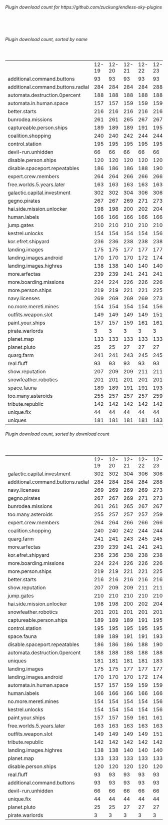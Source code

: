 <h6>Plugin download count for https://github.com/zuckung/endless-sky-plugins</h6><br>
<br>
<h6>Plugin download count, sorted by name</h6><sub><sup><br>
<table>
	<tr>
		<td></td>
		<td>12-19</td>
		<td>12-20</td>
		<td>12-21</td>
		<td>12-22</td>
		<td>12-23</td>
		<td>12-24</td>
		<td>12-25</td>
		<td>today +</td>
	</tr>
	<tr>
		<td>additional.command.buttons</td>
		<td>93</td>
		<td>93</td>
		<td>93</td>
		<td>93</td>
		<td>93</td>
		<td>93</td>
		<td>93</td>
		<td></td>
	</tr>
	<tr>
		<td>additional.command.buttons.radial</td>
		<td>284</td>
		<td>284</td>
		<td>284</td>
		<td>284</td>
		<td>288</td>
		<td>288</td>
		<td>288</td>
		<td></td>
	</tr>
	<tr>
		<td>automata.destruction.0percent</td>
		<td>188</td>
		<td>188</td>
		<td>188</td>
		<td>188</td>
		<td>188</td>
		<td>188</td>
		<td>190</td>
		<td>+ 2</td>
	</tr>
	<tr>
		<td>automata.in.human.space</td>
		<td>157</td>
		<td>157</td>
		<td>159</td>
		<td>159</td>
		<td>159</td>
		<td>166</td>
		<td>168</td>
		<td>+ 2</td>
	</tr>
	<tr>
		<td>better.starts</td>
		<td>216</td>
		<td>216</td>
		<td>216</td>
		<td>216</td>
		<td>216</td>
		<td>222</td>
		<td>222</td>
		<td></td>
	</tr>
	<tr>
		<td>bunrodea.missions</td>
		<td>261</td>
		<td>261</td>
		<td>265</td>
		<td>267</td>
		<td>267</td>
		<td>269</td>
		<td>271</td>
		<td>+ 2</td>
	</tr>
	<tr>
		<td>captureable.person.ships</td>
		<td>189</td>
		<td>189</td>
		<td>189</td>
		<td>191</td>
		<td>195</td>
		<td>201</td>
		<td>203</td>
		<td>+ 2</td>
	</tr>
	<tr>
		<td>coalition.shopping</td>
		<td>240</td>
		<td>240</td>
		<td>242</td>
		<td>244</td>
		<td>244</td>
		<td>252</td>
		<td>254</td>
		<td>+ 2</td>
	</tr>
	<tr>
		<td>control.station</td>
		<td>195</td>
		<td>195</td>
		<td>195</td>
		<td>195</td>
		<td>195</td>
		<td>195</td>
		<td>197</td>
		<td>+ 2</td>
	</tr>
	<tr>
		<td>devil-run.unhidden</td>
		<td>66</td>
		<td>66</td>
		<td>66</td>
		<td>66</td>
		<td>66</td>
		<td>66</td>
		<td>66</td>
		<td></td>
	</tr>
	<tr>
		<td>disable.person.ships</td>
		<td>120</td>
		<td>120</td>
		<td>120</td>
		<td>120</td>
		<td>120</td>
		<td>120</td>
		<td>120</td>
		<td></td>
	</tr>
	<tr>
		<td>disable.spaceport.repeatables</td>
		<td>186</td>
		<td>186</td>
		<td>186</td>
		<td>188</td>
		<td>190</td>
		<td>194</td>
		<td>194</td>
		<td></td>
	</tr>
	<tr>
		<td>expert.crew.members</td>
		<td>264</td>
		<td>264</td>
		<td>266</td>
		<td>266</td>
		<td>266</td>
		<td>266</td>
		<td>270</td>
		<td>+ 4</td>
	</tr>
	<tr>
		<td>free.worlds.5.years.later</td>
		<td>163</td>
		<td>163</td>
		<td>163</td>
		<td>163</td>
		<td>163</td>
		<td>163</td>
		<td>163</td>
		<td></td>
	</tr>
	<tr>
		<td>galactic.capital.investment</td>
		<td>302</td>
		<td>302</td>
		<td>304</td>
		<td>306</td>
		<td>306</td>
		<td>312</td>
		<td>314</td>
		<td>+ 2</td>
	</tr>
	<tr>
		<td>gegno.pirates</td>
		<td>267</td>
		<td>267</td>
		<td>269</td>
		<td>271</td>
		<td>273</td>
		<td>277</td>
		<td>281</td>
		<td>+ 4</td>
	</tr>
	<tr>
		<td>hai.side.mission.unlocker</td>
		<td>198</td>
		<td>198</td>
		<td>200</td>
		<td>202</td>
		<td>204</td>
		<td>204</td>
		<td>206</td>
		<td>+ 2</td>
	</tr>
	<tr>
		<td>human.labels</td>
		<td>166</td>
		<td>166</td>
		<td>166</td>
		<td>166</td>
		<td>166</td>
		<td>166</td>
		<td>166</td>
		<td></td>
	</tr>
	<tr>
		<td>jump.gates</td>
		<td>210</td>
		<td>210</td>
		<td>210</td>
		<td>210</td>
		<td>210</td>
		<td>210</td>
		<td>210</td>
		<td></td>
	</tr>
	<tr>
		<td>kestrel.unlocks</td>
		<td>154</td>
		<td>154</td>
		<td>154</td>
		<td>154</td>
		<td>156</td>
		<td>162</td>
		<td>164</td>
		<td>+ 2</td>
	</tr>
	<tr>
		<td>kor.efret.shipyard</td>
		<td>236</td>
		<td>236</td>
		<td>238</td>
		<td>238</td>
		<td>238</td>
		<td>244</td>
		<td>246</td>
		<td>+ 2</td>
	</tr>
	<tr>
		<td>landing.images</td>
		<td>175</td>
		<td>175</td>
		<td>177</td>
		<td>177</td>
		<td>177</td>
		<td>179</td>
		<td>179</td>
		<td></td>
	</tr>
	<tr>
		<td>landing.images.android</td>
		<td>170</td>
		<td>170</td>
		<td>170</td>
		<td>172</td>
		<td>174</td>
		<td>174</td>
		<td>174</td>
		<td></td>
	</tr>
	<tr>
		<td>landing.images.highres</td>
		<td>138</td>
		<td>138</td>
		<td>140</td>
		<td>140</td>
		<td>140</td>
		<td>141</td>
		<td>141</td>
		<td></td>
	</tr>
	<tr>
		<td>more.arfectas</td>
		<td>239</td>
		<td>239</td>
		<td>241</td>
		<td>241</td>
		<td>241</td>
		<td>245</td>
		<td>247</td>
		<td>+ 2</td>
	</tr>
	<tr>
		<td>more.boarding.missions</td>
		<td>224</td>
		<td>224</td>
		<td>226</td>
		<td>226</td>
		<td>226</td>
		<td>232</td>
		<td>234</td>
		<td>+ 2</td>
	</tr>
	<tr>
		<td>more.person.ships</td>
		<td>219</td>
		<td>219</td>
		<td>221</td>
		<td>221</td>
		<td>225</td>
		<td>225</td>
		<td>227</td>
		<td>+ 2</td>
	</tr>
	<tr>
		<td>navy.licenses</td>
		<td>269</td>
		<td>269</td>
		<td>269</td>
		<td>269</td>
		<td>273</td>
		<td>279</td>
		<td>281</td>
		<td>+ 2</td>
	</tr>
	<tr>
		<td>no.more.mereti.mines</td>
		<td>154</td>
		<td>154</td>
		<td>154</td>
		<td>154</td>
		<td>156</td>
		<td>163</td>
		<td>165</td>
		<td>+ 2</td>
	</tr>
	<tr>
		<td>outfits.weapon.slot</td>
		<td>149</td>
		<td>149</td>
		<td>149</td>
		<td>149</td>
		<td>151</td>
		<td>151</td>
		<td>151</td>
		<td></td>
	</tr>
	<tr>
		<td>paint.your.ships</td>
		<td>157</td>
		<td>157</td>
		<td>159</td>
		<td>161</td>
		<td>161</td>
		<td>161</td>
		<td>163</td>
		<td>+ 2</td>
	</tr>
	<tr>
		<td>pirate.warlords</td>
		<td>3</td>
		<td>3</td>
		<td>3</td>
		<td>3</td>
		<td>3</td>
		<td>3</td>
		<td>3</td>
		<td></td>
	</tr>
	<tr>
		<td>planet.map</td>
		<td>133</td>
		<td>133</td>
		<td>133</td>
		<td>133</td>
		<td>133</td>
		<td>133</td>
		<td>133</td>
		<td></td>
	</tr>
	<tr>
		<td>planet.pluto</td>
		<td>25</td>
		<td>25</td>
		<td>27</td>
		<td>27</td>
		<td>27</td>
		<td>27</td>
		<td>27</td>
		<td></td>
	</tr>
	<tr>
		<td>quarg.farm</td>
		<td>241</td>
		<td>241</td>
		<td>243</td>
		<td>245</td>
		<td>245</td>
		<td>251</td>
		<td>253</td>
		<td>+ 2</td>
	</tr>
	<tr>
		<td>real.fluff</td>
		<td>93</td>
		<td>93</td>
		<td>93</td>
		<td>93</td>
		<td>93</td>
		<td>93</td>
		<td>93</td>
		<td></td>
	</tr>
	<tr>
		<td>show.reputation</td>
		<td>207</td>
		<td>209</td>
		<td>209</td>
		<td>211</td>
		<td>211</td>
		<td>211</td>
		<td>213</td>
		<td>+ 2</td>
	</tr>
	<tr>
		<td>snowfeather.robotics</td>
		<td>201</td>
		<td>201</td>
		<td>201</td>
		<td>201</td>
		<td>201</td>
		<td>201</td>
		<td>203</td>
		<td>+ 2</td>
	</tr>
	<tr>
		<td>space.fauna</td>
		<td>189</td>
		<td>189</td>
		<td>191</td>
		<td>191</td>
		<td>193</td>
		<td>194</td>
		<td>194</td>
		<td></td>
	</tr>
	<tr>
		<td>too.many.asteroids</td>
		<td>255</td>
		<td>257</td>
		<td>257</td>
		<td>257</td>
		<td>259</td>
		<td>266</td>
		<td>270</td>
		<td>+ 4</td>
	</tr>
	<tr>
		<td>tribute.republic</td>
		<td>142</td>
		<td>142</td>
		<td>142</td>
		<td>142</td>
		<td>142</td>
		<td>142</td>
		<td>142</td>
		<td></td>
	</tr>
	<tr>
		<td>unique.fix</td>
		<td>44</td>
		<td>44</td>
		<td>44</td>
		<td>44</td>
		<td>44</td>
		<td>44</td>
		<td>44</td>
		<td></td>
	</tr>
	<tr>
		<td>uniques</td>
		<td>181</td>
		<td>181</td>
		<td>181</td>
		<td>181</td>
		<td>183</td>
		<td>183</td>
		<td>185</td>
		<td>+ 2</td>
	</tr>
</table>
</sub></sup>
<h6>Plugin download count, sorted by download count</h6><sub><sup><br>
<table>
	<tr>
		<td></td>
		<td>12-19</td>
		<td>12-20</td>
		<td>12-21</td>
		<td>12-22</td>
		<td>12-23</td>
		<td>12-24</td>
		<td>12-25</td>
		<td>today +</td>
	</tr>
	<tr>
		<td>galactic.capital.investment</td>
		<td>302</td>
		<td>302</td>
		<td>304</td>
		<td>306</td>
		<td>306</td>
		<td>312</td>
		<td>314</td>
		<td>+ 2</td>
	</tr>
	<tr>
		<td>additional.command.buttons.radial</td>
		<td>284</td>
		<td>284</td>
		<td>284</td>
		<td>284</td>
		<td>288</td>
		<td>288</td>
		<td>288</td>
		<td></td>
	</tr>
	<tr>
		<td>navy.licenses</td>
		<td>269</td>
		<td>269</td>
		<td>269</td>
		<td>269</td>
		<td>273</td>
		<td>279</td>
		<td>281</td>
		<td>+ 2</td>
	</tr>
	<tr>
		<td>gegno.pirates</td>
		<td>267</td>
		<td>267</td>
		<td>269</td>
		<td>271</td>
		<td>273</td>
		<td>277</td>
		<td>281</td>
		<td>+ 4</td>
	</tr>
	<tr>
		<td>bunrodea.missions</td>
		<td>261</td>
		<td>261</td>
		<td>265</td>
		<td>267</td>
		<td>267</td>
		<td>269</td>
		<td>271</td>
		<td>+ 2</td>
	</tr>
	<tr>
		<td>too.many.asteroids</td>
		<td>255</td>
		<td>257</td>
		<td>257</td>
		<td>257</td>
		<td>259</td>
		<td>266</td>
		<td>270</td>
		<td>+ 4</td>
	</tr>
	<tr>
		<td>expert.crew.members</td>
		<td>264</td>
		<td>264</td>
		<td>266</td>
		<td>266</td>
		<td>266</td>
		<td>266</td>
		<td>270</td>
		<td>+ 4</td>
	</tr>
	<tr>
		<td>coalition.shopping</td>
		<td>240</td>
		<td>240</td>
		<td>242</td>
		<td>244</td>
		<td>244</td>
		<td>252</td>
		<td>254</td>
		<td>+ 2</td>
	</tr>
	<tr>
		<td>quarg.farm</td>
		<td>241</td>
		<td>241</td>
		<td>243</td>
		<td>245</td>
		<td>245</td>
		<td>251</td>
		<td>253</td>
		<td>+ 2</td>
	</tr>
	<tr>
		<td>more.arfectas</td>
		<td>239</td>
		<td>239</td>
		<td>241</td>
		<td>241</td>
		<td>241</td>
		<td>245</td>
		<td>247</td>
		<td>+ 2</td>
	</tr>
	<tr>
		<td>kor.efret.shipyard</td>
		<td>236</td>
		<td>236</td>
		<td>238</td>
		<td>238</td>
		<td>238</td>
		<td>244</td>
		<td>246</td>
		<td>+ 2</td>
	</tr>
	<tr>
		<td>more.boarding.missions</td>
		<td>224</td>
		<td>224</td>
		<td>226</td>
		<td>226</td>
		<td>226</td>
		<td>232</td>
		<td>234</td>
		<td>+ 2</td>
	</tr>
	<tr>
		<td>more.person.ships</td>
		<td>219</td>
		<td>219</td>
		<td>221</td>
		<td>221</td>
		<td>225</td>
		<td>225</td>
		<td>227</td>
		<td>+ 2</td>
	</tr>
	<tr>
		<td>better.starts</td>
		<td>216</td>
		<td>216</td>
		<td>216</td>
		<td>216</td>
		<td>216</td>
		<td>222</td>
		<td>222</td>
		<td></td>
	</tr>
	<tr>
		<td>show.reputation</td>
		<td>207</td>
		<td>209</td>
		<td>209</td>
		<td>211</td>
		<td>211</td>
		<td>211</td>
		<td>213</td>
		<td>+ 2</td>
	</tr>
	<tr>
		<td>jump.gates</td>
		<td>210</td>
		<td>210</td>
		<td>210</td>
		<td>210</td>
		<td>210</td>
		<td>210</td>
		<td>210</td>
		<td></td>
	</tr>
	<tr>
		<td>hai.side.mission.unlocker</td>
		<td>198</td>
		<td>198</td>
		<td>200</td>
		<td>202</td>
		<td>204</td>
		<td>204</td>
		<td>206</td>
		<td>+ 2</td>
	</tr>
	<tr>
		<td>snowfeather.robotics</td>
		<td>201</td>
		<td>201</td>
		<td>201</td>
		<td>201</td>
		<td>201</td>
		<td>201</td>
		<td>203</td>
		<td>+ 2</td>
	</tr>
	<tr>
		<td>captureable.person.ships</td>
		<td>189</td>
		<td>189</td>
		<td>189</td>
		<td>191</td>
		<td>195</td>
		<td>201</td>
		<td>203</td>
		<td>+ 2</td>
	</tr>
	<tr>
		<td>control.station</td>
		<td>195</td>
		<td>195</td>
		<td>195</td>
		<td>195</td>
		<td>195</td>
		<td>195</td>
		<td>197</td>
		<td>+ 2</td>
	</tr>
	<tr>
		<td>space.fauna</td>
		<td>189</td>
		<td>189</td>
		<td>191</td>
		<td>191</td>
		<td>193</td>
		<td>194</td>
		<td>194</td>
		<td></td>
	</tr>
	<tr>
		<td>disable.spaceport.repeatables</td>
		<td>186</td>
		<td>186</td>
		<td>186</td>
		<td>188</td>
		<td>190</td>
		<td>194</td>
		<td>194</td>
		<td></td>
	</tr>
	<tr>
		<td>automata.destruction.0percent</td>
		<td>188</td>
		<td>188</td>
		<td>188</td>
		<td>188</td>
		<td>188</td>
		<td>188</td>
		<td>190</td>
		<td>+ 2</td>
	</tr>
	<tr>
		<td>uniques</td>
		<td>181</td>
		<td>181</td>
		<td>181</td>
		<td>181</td>
		<td>183</td>
		<td>183</td>
		<td>185</td>
		<td>+ 2</td>
	</tr>
	<tr>
		<td>landing.images</td>
		<td>175</td>
		<td>175</td>
		<td>177</td>
		<td>177</td>
		<td>177</td>
		<td>179</td>
		<td>179</td>
		<td></td>
	</tr>
	<tr>
		<td>landing.images.android</td>
		<td>170</td>
		<td>170</td>
		<td>170</td>
		<td>172</td>
		<td>174</td>
		<td>174</td>
		<td>174</td>
		<td></td>
	</tr>
	<tr>
		<td>automata.in.human.space</td>
		<td>157</td>
		<td>157</td>
		<td>159</td>
		<td>159</td>
		<td>159</td>
		<td>166</td>
		<td>168</td>
		<td>+ 2</td>
	</tr>
	<tr>
		<td>human.labels</td>
		<td>166</td>
		<td>166</td>
		<td>166</td>
		<td>166</td>
		<td>166</td>
		<td>166</td>
		<td>166</td>
		<td></td>
	</tr>
	<tr>
		<td>no.more.mereti.mines</td>
		<td>154</td>
		<td>154</td>
		<td>154</td>
		<td>154</td>
		<td>156</td>
		<td>163</td>
		<td>165</td>
		<td>+ 2</td>
	</tr>
	<tr>
		<td>kestrel.unlocks</td>
		<td>154</td>
		<td>154</td>
		<td>154</td>
		<td>154</td>
		<td>156</td>
		<td>162</td>
		<td>164</td>
		<td>+ 2</td>
	</tr>
	<tr>
		<td>paint.your.ships</td>
		<td>157</td>
		<td>157</td>
		<td>159</td>
		<td>161</td>
		<td>161</td>
		<td>161</td>
		<td>163</td>
		<td>+ 2</td>
	</tr>
	<tr>
		<td>free.worlds.5.years.later</td>
		<td>163</td>
		<td>163</td>
		<td>163</td>
		<td>163</td>
		<td>163</td>
		<td>163</td>
		<td>163</td>
		<td></td>
	</tr>
	<tr>
		<td>outfits.weapon.slot</td>
		<td>149</td>
		<td>149</td>
		<td>149</td>
		<td>149</td>
		<td>151</td>
		<td>151</td>
		<td>151</td>
		<td></td>
	</tr>
	<tr>
		<td>tribute.republic</td>
		<td>142</td>
		<td>142</td>
		<td>142</td>
		<td>142</td>
		<td>142</td>
		<td>142</td>
		<td>142</td>
		<td></td>
	</tr>
	<tr>
		<td>landing.images.highres</td>
		<td>138</td>
		<td>138</td>
		<td>140</td>
		<td>140</td>
		<td>140</td>
		<td>141</td>
		<td>141</td>
		<td></td>
	</tr>
	<tr>
		<td>planet.map</td>
		<td>133</td>
		<td>133</td>
		<td>133</td>
		<td>133</td>
		<td>133</td>
		<td>133</td>
		<td>133</td>
		<td></td>
	</tr>
	<tr>
		<td>disable.person.ships</td>
		<td>120</td>
		<td>120</td>
		<td>120</td>
		<td>120</td>
		<td>120</td>
		<td>120</td>
		<td>120</td>
		<td></td>
	</tr>
	<tr>
		<td>real.fluff</td>
		<td>93</td>
		<td>93</td>
		<td>93</td>
		<td>93</td>
		<td>93</td>
		<td>93</td>
		<td>93</td>
		<td></td>
	</tr>
	<tr>
		<td>additional.command.buttons</td>
		<td>93</td>
		<td>93</td>
		<td>93</td>
		<td>93</td>
		<td>93</td>
		<td>93</td>
		<td>93</td>
		<td></td>
	</tr>
	<tr>
		<td>devil-run.unhidden</td>
		<td>66</td>
		<td>66</td>
		<td>66</td>
		<td>66</td>
		<td>66</td>
		<td>66</td>
		<td>66</td>
		<td></td>
	</tr>
	<tr>
		<td>unique.fix</td>
		<td>44</td>
		<td>44</td>
		<td>44</td>
		<td>44</td>
		<td>44</td>
		<td>44</td>
		<td>44</td>
		<td></td>
	</tr>
	<tr>
		<td>planet.pluto</td>
		<td>25</td>
		<td>25</td>
		<td>27</td>
		<td>27</td>
		<td>27</td>
		<td>27</td>
		<td>27</td>
		<td></td>
	</tr>
	<tr>
		<td>pirate.warlords</td>
		<td>3</td>
		<td>3</td>
		<td>3</td>
		<td>3</td>
		<td>3</td>
		<td>3</td>
		<td>3</td>
		<td></td>
	</tr>
</table>
</sub></sup>
